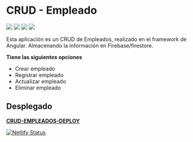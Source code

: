 # CRUD - Empleado
![](https://img.shields.io/badge/%40angular%2Fcli-v13.0.4-red) ![](https://img.shields.io/badge/%40angular%2Frouter-v13.0.0-green) ![](https://img.shields.io/badge/firebase-9.4.0-orange) ![](https://img.shields.io/badge/ngx--toastr-9.4.0-blue) 

Esta aplicación es un CRUD de Empleados, realizado en el framework de Angular. Almacenando la información en Firebase/firestore.

**Tiene las siguientes opciones**
- Crear empleado
- Registrar empleado
- Actualizar empleado
- Eliminar empleado

## Desplegado

**[CRUD-EMPLEADOS-DEPLOY](https://crud-empleados-angular.netlify.app/)**

[![Netlify Status](https://api.netlify.com/api/v1/badges/7183ac4a-7e7c-49b4-ae5f-62a72658dfd4/deploy-status)](https://pensive-kirch-0af032.netlify.app/list-empleados)


